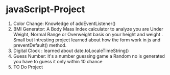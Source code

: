 # javaScript-Project

1) Color Change:  Knowledge of addEventListener()
2) BMI Generator: A  Body Mass Index calculator  to  analyze you are Under Weight, Normal Range or Overweight basis on your  height and weight . Small but Intresting project learned about  how the form work in js and preventDefault() method.
3) Digital Clock :  learned about date.toLocaleTimeString()
4) Guess Number:  it's a number guessing game  a Random no is generated you have to guess it only within 10 chance
5) TO Do Project    
